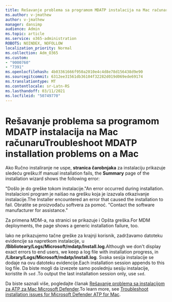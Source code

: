 ```yaml
---
title: Rešavanje problema sa programom MDATP instalacija na Mac računaru
ms.author: v-jmathew
author: v-jmathew
manager: dansimp
audience: Admin
ms.topic: article
ms.service: o365-administration
ROBOTS: NOINDEX, NOFOLLOW
localization_priority: Normal
ms.collection: Adm_O365
ms.custom:
- "9000760"
- "7391"
ms.openlocfilehash: 4b03361666f950a2010e4c4d8e78d156438d9e90
ms.sourcegitcommit: 6312ee31561db36104f32282d019d069ede69174
ms.translationtype: MT
ms.contentlocale: sr-Latn-RS
ms.lasthandoff: 03/11/2021
ms.locfileid: "50749770"
---
```

# <a name="troubleshoot-mdatp-installation-problems-on-a-mac"></a><span data-ttu-id="b33e2-102">Rešavanje problema sa programom MDATP instalacija na Mac računaru</span><span class="sxs-lookup"><span data-stu-id="b33e2-102">Troubleshoot MDATP installation problems on a Mac</span></span>

<span data-ttu-id="b33e2-103">Ako Ručno instaliranje ne uspe, **stranica čarobnjaka** za instalaciju prikazuje sledeću grešku:</span><span class="sxs-lookup"><span data-stu-id="b33e2-103">If manual installation fails, the **Summary** page of the installation wizard shows the following error:</span></span>

<span data-ttu-id="b33e2-104">"Došlo je do greške tokom instalacije.</span><span class="sxs-lookup"><span data-stu-id="b33e2-104">"An error occurred during installation.</span></span> <span data-ttu-id="b33e2-105">Instalacioni program je naišao na grešku koja je izazvala otkazivanje instalacije.</span><span class="sxs-lookup"><span data-stu-id="b33e2-105">The Installer encountered an error that caused the installation to fail.</span></span> <span data-ttu-id="b33e2-106">Obratite se proizvođaču softvera za pomoć. "</span><span class="sxs-lookup"><span data-stu-id="b33e2-106">Contact the software manufacturer for assistance."</span></span>

<span data-ttu-id="b33e2-107">Za primena MDM-a, na stranici se prikazuje i Opšta greška.</span><span class="sxs-lookup"><span data-stu-id="b33e2-107">For MDM deployments, the page shows a generic installation failure, too.</span></span>

<span data-ttu-id="b33e2-108">Iako ne prikazujemo tačne greške za krajnji korisnik, zadržavamo datoteku evidencije sa napretkom instalacije, u **/Biblioteary/Logs/Microsoft/mdatp/Install.log**.</span><span class="sxs-lookup"><span data-stu-id="b33e2-108">Although we don't display exact errors to end users, we keep a log file with installation progress, in **/Library/Logs/Microsoft/mdatp/install.log**.</span></span> <span data-ttu-id="b33e2-109">Svaka sesija instalacije se dodaje na ovu datoteku evidencije.</span><span class="sxs-lookup"><span data-stu-id="b33e2-109">Each installation session appends to this log file.</span></span> <span data-ttu-id="b33e2-110">Da biste mogli da izvezete samo poslednju sesiju instalacije, koristite ih `sed` .</span><span class="sxs-lookup"><span data-stu-id="b33e2-110">To output the last installation session only, use `sed`.</span></span>

<span data-ttu-id="b33e2-111">Da biste saznali više, pogledajte članak [Rešavanje problema sa instalacijom za ATP za Mac Microsoft Defender](https://go.microsoft.com/fwlink/?linkid=2144615).</span><span class="sxs-lookup"><span data-stu-id="b33e2-111">To learn more, see [Troubleshoot installation issues for Microsoft Defender ATP for Mac](https://go.microsoft.com/fwlink/?linkid=2144615).</span></span>
